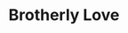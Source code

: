 ---
pid: llg61
title: Brotherly Love
location_transcription: 15th and JFK Boulevard
coordinates: "[-75.164936032075, 39.954583446194]"
zipcode: '19144'
gen_neighborhood: Northwest Philadelphia
neighborhood: Germantown
outside_phl: 
age: '16'
age_range: 13-19
instagram: 
image_file_name: llg_61.jpg
proposal_transcription: |-
  long bench, with good depth as well so people feel welcome to join the couple

  Heads facing each other about a foot apart

  Bronze bench with one steel one copper man - steel sitting on coppers lap, holding hands, and smiling
topic: Brotherly Love,Human Rights,Inclusivity,LGBTQ+,Love
topic_summary: 0, 0, 0, 0, 0
type: Sculpture Statue,Bench
keywords_other: hands, holding hands, pride, philly pride
credit: 'Vincent W. #phillypride'
image_labels: 
twitter: 
facebook: 
permalink: "/monuments/llg61/"
layout: item-page
---